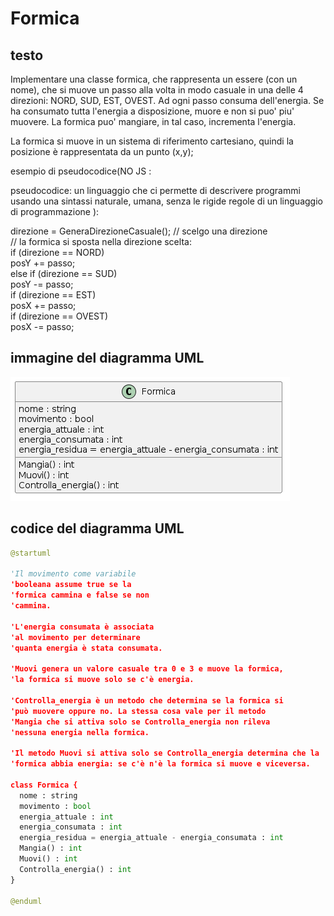 # Formica

## testo
Implementare una classe formica, che rappresenta
un essere (con un nome), che si muove un passo alla volta in
modo casuale in una delle 4 direzioni: NORD, SUD, EST, OVEST.
Ad ogni passo consuma dell'energia. Se ha consumato tutta
l'energia a disposizione, muore e non si puo' piu' muovere.
La formica puo' mangiare, in tal caso, incrementa l'energia.

La formica si muove in un sistema di riferimento cartesiano, quindi
la posizione è rappresentata da un punto (x,y);  

esempio di pseudocodice(NO JS :   

pseudocodice: un linguaggio che ci permette di descrivere programmi usando una sintassi naturale, umana, senza le rigide regole di un linguaggio di programmazione    ):    
         
direzione = GeneraDirezioneCasuale();  // scelgo una direzione                                                
// la formica si sposta nella direzione scelta:       
if (direzione == NORD)            
        posY += passo;        
else if (direzione == SUD)           
        posY -= passo;        
if (direzione == EST)           
        posX += passo;       
if (direzione == OVEST)          
        posX -= passo;

## immagine del diagramma UML
![Formica](https://github.com/isissmorciano/2223_4M/blob/main/Esercizi%20UML/Esercizio%20018/018_FormicaUML.png?raw=true)


## codice del diagramma UML

``` python
@startuml

'Il movimento come variabile
'booleana assume true se la
'formica cammina e false se non
'cammina.

'L'energia consumata è associata
'al movimento per determinare
'quanta energia è stata consumata.

'Muovi genera un valore casuale tra 0 e 3 e muove la formica,
'la formica si muove solo se c'è energia.

'Controlla_energia è un metodo che determina se la formica si
'può muovere oppure no. La stessa cosa vale per il metodo
'Mangia che si attiva solo se Controlla_energia non rileva
'nessuna energia nella formica.

'Il metodo Muovi si attiva solo se Controlla_energia determina che la
'formica abbia energia: se c'è n'è la formica si muove e viceversa.

class Formica {
  nome : string
  movimento : bool
  energia_attuale : int
  energia_consumata : int
  energia_residua = energia_attuale - energia_consumata : int
  Mangia() : int
  Muovi() : int
  Controlla_energia() : int
}

@enduml
```

